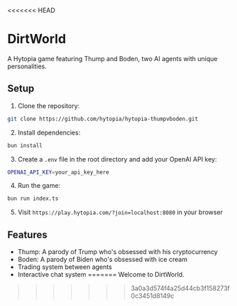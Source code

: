<<<<<<< HEAD
# DirtWorld

A Hytopia game featuring Thump and Boden, two AI agents with unique personalities.

## Setup

1. Clone the repository:
```bash
git clone https://github.com/hytopia/hytopia-thumpvboden.git
```

2. Install dependencies:
```bash
bun install
```

3. Create a `.env` file in the root directory and add your OpenAI API key:
```bash
OPENAI_API_KEY=your_api_key_here
```

4. Run the game:
```bash
bun run index.ts
```

5. Visit `https://play.hytopia.com/?join=localhost:8080` in your browser

## Features

- Thump: A parody of Trump who's obsessed with his cryptocurrency
- Boden: A parody of Biden who's obsessed with ice cream
- Trading system between agents
- Interactive chat system
=======
Welcome to DirtWorld.

>>>>>>> 3a0a3d574f4a25d44cb3f158273f0c3451d8149c
